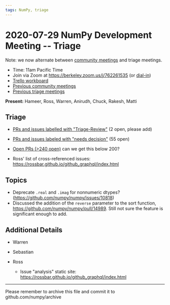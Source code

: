 ```yaml
---
tags: NumPy, triage
---
```


# 2020-07-29 NumPy Development Meeting -- Triage

Note: we now alternate between [community meetings](https://hackmd.io/76o-IxCjQX2mOXO_wwkcpg) and triage meetings.

- Time: 11am Pacific Time
- Join via Zoom at https://berkeley.zoom.us/j/762261535 (or [dial-in](https://berkeley.zoom.us/u/aC3ENhycM))
- [Trello workboard](https://trello.com/b/Azg4fYZH/numpy-at-bids)
- [Previous community meetings](https://github.com/numpy/archive/tree/master/status_meetings)
- [Previous triage meetings](https://github.com/numpy/archive/tree/master/triage_meetings)


**Present:** Hameer, Ross, Warren, Anirudh, Chuck, Rakesh, Matti


## Triage

- [PRs and issues labelled with "Triage-Review"](https://github.com/numpy/numpy/labels/Triage-review) (2 open, please add)

- [PRs and issues labeled with "needs decision"](https://github.com/numpy/numpy/labels/54%20-%20Needs%20decision) (55 open)

- [Open PRs (>240 open)](https://github.com/numpy/numpy/pulls) can we get this below 200?

- Ross' list of cross-referenced issues: https://rossbar.github.io/github_graphql/index.html



## Topics

- Deprecate `.real` and `.imag` for nonnumeric dtypes?  (https://github.com/numpy/numpy/issues/10818)
- Discussed the addition of the `reverse` parameter to the sort function, https://github.com/numpy/numpy/pull/14989.  Still not sure the feature is significant enough to add.

## Additional Details

- Warren

- Sebastian


- Ross
  * Issue "analysis" static site: https://rossbar.github.io/github_graphql/index.html

---

Please remember to archive this file and commit it to github.com/numpy/archive